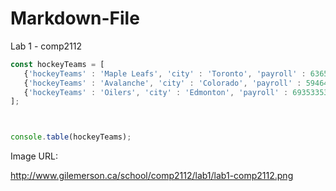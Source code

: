 # Markdown-File
Lab 1 - comp2112

```js
const hockeyTeams = [
   {'hockeyTeams' : 'Maple Leafs', 'city' : 'Toronto', 'payroll' : 63659167 },
   {'hockeyTeams' : 'Avalanche', 'city' : 'Colorado', 'payroll' : 59464121 },
   {'hockeyTeams' : 'Oilers', 'city' : 'Edmonton', 'payroll' : 69353353 }   
];



console.table(hockeyTeams);
```



Image URL:

http://www.gilemerson.ca/school/comp2112/lab1/lab1-comp2112.png

